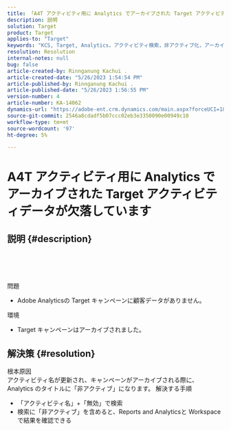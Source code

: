 ```yaml
---
title: 「A4T アクティビティ用に Analytics でアーカイブされた Target アクティビティデータが欠落しています」
description: 説明
solution: Target
product: Target
applies-to: "Target"
keywords: "KCS, Target, Analytics，アクティビティ検索，非アクティブ化，アーカイブ済み"
resolution: Resolution
internal-notes: null
bug: false
article-created-by: Rinnganung Kachui .
article-created-date: "5/26/2023 1:54:54 PM"
article-published-by: Rinnganung Kachui .
article-published-date: "5/26/2023 1:56:55 PM"
version-number: 4
article-number: KA-14062
dynamics-url: "https://adobe-ent.crm.dynamics.com/main.aspx?forceUCI=1&pagetype=entityrecord&etn=knowledgearticle&id=6ed8dddf-ccfb-ed11-8849-6045bd006c82"
source-git-commit: 2546a8cdadf5b07ccc02eb3e3350090e00949c10
workflow-type: tm+mt
source-wordcount: '97'
ht-degree: 5%

---
```


# A4T アクティビティ用に Analytics でアーカイブされた Target アクティビティデータが欠落しています

## 説明 {#description}

<br><br><br><br>問題<br>
- Adobe Analyticsの Target キャンペーンに顧客データがありません。



環境
- Target キャンペーンはアーカイブされました。



## 解決策 {#resolution}

根本原因<br>
アクティビティ名が更新され、キャンペーンがアーカイブされる際に、Analytics のタイトルに「非アクティブ」になります。
解決する手順
- 「アクティビティ名」+「無効」で検索
- 検索に「非アクティブ」を含めると、Reports and Analyticsと Workspace で結果を確認できる

